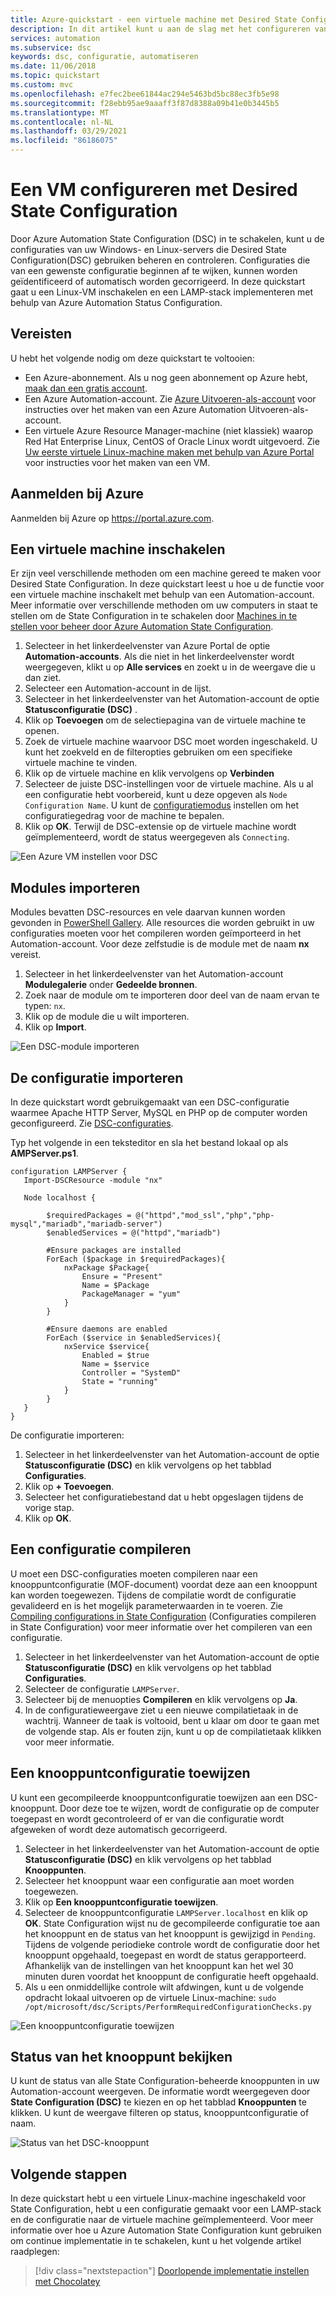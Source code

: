 ```yaml
---
title: Azure-quickstart - een virtuele machine met Desired State Configuration configureren | Microsoft Docs
description: In dit artikel kunt u aan de slag met het configureren van een virtuele machine met Desired State Configuration.
services: automation
ms.subservice: dsc
keywords: dsc, configuratie, automatiseren
ms.date: 11/06/2018
ms.topic: quickstart
ms.custom: mvc
ms.openlocfilehash: e7fec2bee61844ac294e5463bd5bc88ec3fb5e98
ms.sourcegitcommit: f28ebb95ae9aaaff3f87d8388a09b41e0b3445b5
ms.translationtype: MT
ms.contentlocale: nl-NL
ms.lasthandoff: 03/29/2021
ms.locfileid: "86186075"
---
```

# <a name="configure-a-vm-with-desired-state-configuration"></a>Een VM configureren met Desired State Configuration

Door Azure Automation State Configuration (DSC) in te schakelen, kunt u de configuraties van uw Windows- en Linux-servers die Desired State Configuration(DSC) gebruiken beheren en controleren. Configuraties die van een gewenste configuratie beginnen af te wijken, kunnen worden geïdentificeerd of automatisch worden gecorrigeerd. In deze quickstart gaat u een Linux-VM inschakelen en een LAMP-stack implementeren met behulp van Azure Automation Status Configuration.

## <a name="prerequisites"></a>Vereisten

U hebt het volgende nodig om deze quickstart te voltooien:

* Een Azure-abonnement. Als u nog geen abonnement op Azure hebt, [maak dan een gratis account](https://azure.microsoft.com/free/).
* Een Azure Automation-account. Zie [Azure Uitvoeren-als-account](./manage-runas-account.md) voor instructies over het maken van een Azure Automation Uitvoeren-als-account.
* Een virtuele Azure Resource Manager-machine (niet klassiek) waarop Red Hat Enterprise Linux, CentOS of Oracle Linux wordt uitgevoerd. Zie [Uw eerste virtuele Linux-machine maken met behulp van Azure Portal](../virtual-machines/linux/quick-create-portal.md) voor instructies voor het maken van een VM.

## <a name="sign-in-to-azure"></a>Aanmelden bij Azure
Aanmelden bij Azure op https://portal.azure.com.

## <a name="enable-a-virtual-machine"></a>Een virtuele machine inschakelen

Er zijn veel verschillende methoden om een machine gereed te maken voor Desired State Configuration. In deze quickstart leest u hoe u de functie voor een virtuele machine inschakelt met behulp van een Automation-account. Meer informatie over verschillende methoden om uw computers in staat te stellen om de State Configuration in te schakelen door [Machines in te stellen voor beheer door Azure Automation State Configuration](./automation-dsc-onboarding.md).

1. Selecteer in het linkerdeelvenster van Azure Portal de optie **Automation-accounts**. Als die niet in het linkerdeelvenster wordt weergegeven, klikt u op **Alle services** en zoekt u in de weergave die u dan ziet.
1. Selecteer een Automation-account in de lijst.
1. Selecteer in het linkerdeelvenster van het Automation-account de optie **Statusconfiguratie (DSC)** .
2. Klik op **Toevoegen** om de selectiepagina van de virtuele machine te openen.
3. Zoek de virtuele machine waarvoor DSC moet worden ingeschakeld. U kunt het zoekveld en de filteropties gebruiken om een specifieke virtuele machine te vinden.
4. Klik op de virtuele machine en klik vervolgens op **Verbinden**
5. Selecteer de juiste DSC-instellingen voor de virtuele machine. Als u al een configuratie hebt voorbereid, kunt u deze opgeven als `Node Configuration Name`. U kunt de [configuratiemodus](/powershell/scripting/dsc/managing-nodes/metaConfig) instellen om het configuratiegedrag voor de machine te bepalen.
6. Klik op **OK**. Terwijl de DSC-extensie op de virtuele machine wordt geïmplementeerd, wordt de status weergegeven als `Connecting`.

![Een Azure VM instellen voor DSC](./media/automation-quickstart-dsc-configuration/dsc-onboard-azure-vm.png)

## <a name="import-modules"></a>Modules importeren

Modules bevatten DSC-resources en vele daarvan kunnen worden gevonden in [PowerShell Gallery](https://www.powershellgallery.com). Alle resources die worden gebruikt in uw configuraties moeten voor het compileren worden geïmporteerd in het Automation-account. Voor deze zelfstudie is de module met de naam **nx** vereist.

1. Selecteer in het linkerdeelvenster van het Automation-account **Modulegalerie** onder **Gedeelde bronnen**.
1. Zoek naar de module om te importeren door deel van de naam ervan te typen: `nx`.
1. Klik op de module die u wilt importeren.
1. Klik op **Import**.

![Een DSC-module importeren](./media/automation-quickstart-dsc-configuration/dsc-import-module-nx.png)

## <a name="import-the-configuration"></a>De configuratie importeren

In deze quickstart wordt gebruikgemaakt van een DSC-configuratie waarmee Apache HTTP Server, MySQL en PHP op de computer worden geconfigureerd. Zie [DSC-configuraties](/powershell/scripting/dsc/configurations/configurations).

Typ het volgende in een teksteditor en sla het bestand lokaal op als **AMPServer.ps1**.

```powershell-interactive
configuration LAMPServer {
   Import-DSCResource -module "nx"

   Node localhost {

        $requiredPackages = @("httpd","mod_ssl","php","php-mysql","mariadb","mariadb-server")
        $enabledServices = @("httpd","mariadb")

        #Ensure packages are installed
        ForEach ($package in $requiredPackages){
            nxPackage $Package{
                Ensure = "Present"
                Name = $Package
                PackageManager = "yum"
            }
        }

        #Ensure daemons are enabled
        ForEach ($service in $enabledServices){
            nxService $service{
                Enabled = $true
                Name = $service
                Controller = "SystemD"
                State = "running"
            }
        }
   }
}
```

De configuratie importeren:

1. Selecteer in het linkerdeelvenster van het Automation-account de optie **Statusconfiguratie (DSC)** en klik vervolgens op het tabblad **Configuraties**.
2. Klik op **+ Toevoegen**.
3. Selecteer het configuratiebestand dat u hebt opgeslagen tijdens de vorige stap.
4. Klik op **OK**.

## <a name="compile-a-configuration"></a>Een configuratie compileren

U moet een DSC-configuraties moeten compileren naar een knooppuntconfiguratie (MOF-document) voordat deze aan een knooppunt kan worden toegewezen. Tijdens de compilatie wordt de configuratie gevalideerd en is het mogelijk parameterwaarden in te voeren. Zie [Compiling configurations in State Configuration](automation-dsc-compile.md) (Configuraties compileren in State Configuration) voor meer informatie over het compileren van een configuratie.

1. Selecteer in het linkerdeelvenster van het Automation-account de optie **Statusconfiguratie (DSC)** en klik vervolgens op het tabblad **Configuraties**.
1. Selecteer de configuratie `LAMPServer`.
1. Selecteer bij de menuopties **Compileren** en klik vervolgens op **Ja**.
1. In de configuratieweergave ziet u een nieuwe compilatietaak in de wachtrij. Wanneer de taak is voltooid, bent u klaar om door te gaan met de volgende stap. Als er fouten zijn, kunt u op de compilatietaak klikken voor meer informatie.

## <a name="assign-a-node-configuration"></a>Een knooppuntconfiguratie toewijzen

U kunt een gecompileerde knooppuntconfiguratie toewijzen aan een DSC-knooppunt. Door deze toe te wijzen, wordt de configuratie op de computer toegepast en wordt gecontroleerd of er van die configuratie wordt afgeweken of wordt deze automatisch gecorrigeerd.

1. Selecteer in het linkerdeelvenster van het Automation-account de optie **Statusconfiguratie (DSC)** en klik vervolgens op het tabblad **Knooppunten**.
1. Selecteer het knooppunt waar een configuratie aan moet worden toegewezen.
1. Klik op **Een knooppuntconfiguratie toewijzen**.
1. Selecteer de knooppuntconfiguratie `LAMPServer.localhost` en klik op **OK**. State Configuration wijst nu de gecompileerde configuratie toe aan het knooppunt en de status van het knooppunt is gewijzigd in `Pending`. Tijdens de volgende periodieke controle wordt de configuratie door het knooppunt opgehaald, toegepast en wordt de status gerapporteerd. Afhankelijk van de instellingen van het knooppunt kan het wel 30 minuten duren voordat het knooppunt de configuratie heeft opgehaald. 
1. Als u een onmiddellijke controle wilt afdwingen, kunt u de volgende opdracht lokaal uitvoeren op de virtuele Linux-machine: `sudo /opt/microsoft/dsc/Scripts/PerformRequiredConfigurationChecks.py`

![Een knooppuntconfiguratie toewijzen](./media/automation-quickstart-dsc-configuration/dsc-assign-node-configuration.png)

## <a name="view-node-status"></a>Status van het knooppunt bekijken

U kunt de status van alle State Configuration-beheerde knooppunten in uw Automation-account weergeven. De informatie wordt weergegeven door **State Configuration (DSC)** te kiezen en op het tabblad **Knooppunten** te klikken. U kunt de weergave filteren op status, knooppuntconfiguratie of naam.

![Status van het DSC-knooppunt](./media/automation-quickstart-dsc-configuration/dsc-node-status.png)

## <a name="next-steps"></a>Volgende stappen

In deze quickstart hebt u een virtuele Linux-machine ingeschakeld voor State Configuration, hebt u een configuratie gemaakt voor een LAMP-stack en de configuratie naar de virtuele machine geïmplementeerd. Voor meer informatie over hoe u Azure Automation State Configuration kunt gebruiken om continue implementatie in te schakelen, kunt u het volgende artikel raadplegen:

> [!div class="nextstepaction"]
> [Doorlopende implementatie instellen met Chocolatey](./automation-dsc-cd-chocolatey.md)
